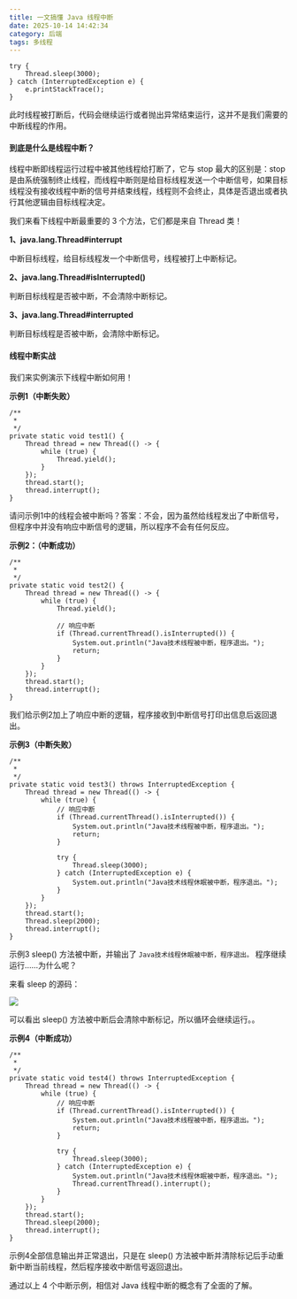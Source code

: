 ```yaml
---
title: 一文搞懂 Java 线程中断
date: 2025-10-14 14:42:34
category: 后端
tags: 多线程
---
```


```
try {
	Thread.sleep(3000);
} catch (InterruptedException e) {
	e.printStackTrace();
}
```

此时线程被打断后，代码会继续运行或者抛出异常结束运行，这并不是我们需要的中断线程的作用。

#### 到底是什么是线程中断？

线程中断即线程运行过程中被其他线程给打断了，它与 stop 最大的区别是：stop 是由系统强制终止线程，而线程中断则是给目标线程发送一个中断信号，如果目标线程没有接收线程中断的信号并结束线程，线程则不会终止，具体是否退出或者执行其他逻辑由目标线程决定。

我们来看下线程中断最重要的 3 个方法，它们都是来自 Thread 类！

**1、java.lang.Thread#interrupt**

中断目标线程，给目标线程发一个中断信号，线程被打上中断标记。

**2、java.lang.Thread#isInterrupted()**

判断目标线程是否被中断，不会清除中断标记。

**3、java.lang.Thread#interrupted**

判断目标线程是否被中断，会清除中断标记。

#### 线程中断实战

我们来实例演示下线程中断如何用！

**示例1（中断失败）**

```
/**
 * 
 */
private static void test1() {
	Thread thread = new Thread(() -> {
		while (true) {
			Thread.yield();
		}
	});
	thread.start();
	thread.interrupt();
}
```

请问示例1中的线程会被中断吗？答案：不会，因为虽然给线程发出了中断信号，但程序中并没有响应中断信号的逻辑，所以程序不会有任何反应。

**示例2：（中断成功）**

```
/**
 * 
 */
private static void test2() {
	Thread thread = new Thread(() -> {
		while (true) {
			Thread.yield();

			// 响应中断
			if (Thread.currentThread().isInterrupted()) {
				System.out.println("Java技术线程被中断，程序退出。");
				return;
			}
		}
	});
	thread.start();
	thread.interrupt();
}
```

我们给示例2加上了响应中断的逻辑，程序接收到中断信号打印出信息后返回退出。

**示例3（中断失败）**

```
/**
 * 
 */
private static void test3() throws InterruptedException {
	Thread thread = new Thread(() -> {
		while (true) {
			// 响应中断
			if (Thread.currentThread().isInterrupted()) {
				System.out.println("Java技术线程被中断，程序退出。");
				return;
			}

			try {
				Thread.sleep(3000);
			} catch (InterruptedException e) {
				System.out.println("Java技术线程休眠被中断，程序退出。");
			}
		}
	});
	thread.start();
	Thread.sleep(2000);
	thread.interrupt();
}
```

示例3 sleep() 方法被中断，并输出了 `Java技术线程休眠被中断，程序退出。` 程序继续运行……为什么呢？

来看 sleep 的源码：

![](http://img.javastack.cn/18-6-1/1779530.jpg)

可以看出 sleep() 方法被中断后会清除中断标记，所以循环会继续运行。。

**示例4（中断成功）**

```
/**
 * 
 */
private static void test4() throws InterruptedException {
	Thread thread = new Thread(() -> {
		while (true) {
			// 响应中断
			if (Thread.currentThread().isInterrupted()) {
				System.out.println("Java技术线程被中断，程序退出。");
				return;
			}

			try {
				Thread.sleep(3000);
			} catch (InterruptedException e) {
				System.out.println("Java技术线程休眠被中断，程序退出。");
				Thread.currentThread().interrupt();
			}
		}
	});
	thread.start();
	Thread.sleep(2000);
	thread.interrupt();
}
```

示例4全部信息输出并正常退出，只是在 sleep() 方法被中断并清除标记后手动重新中断当前线程，然后程序接收中断信号返回退出。

通过以上 4 个中断示例，相信对 Java 线程中断的概念有了全面的了解。


